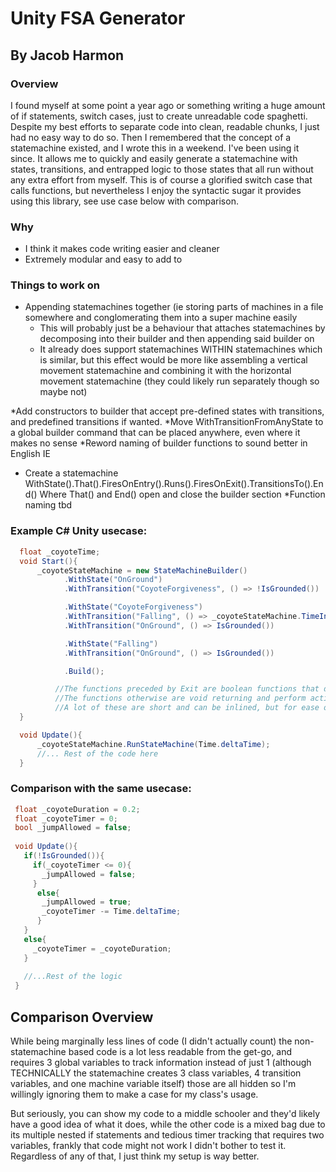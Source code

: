 # Unity FSA Generator
## By Jacob Harmon

### Overview

I found myself at some point a year ago or something writing a huge amount of if statements, switch cases, just to create unreadable code spaghetti. Despite my best efforts to separate code into clean, readable chunks, I just had no easy way to do so. Then I remembered that the concept of a statemachine existed, and I wrote this in a weekend. I've been using it since. It allows me to quickly and easily generate a statemachine with states, transitions, and entrapped logic to those states that all run without any extra effort from myself. This is of course a glorified switch case that calls functions, but nevertheless I enjoy the syntactic sugar it provides using this library, see use case below with comparison.
 
### Why

* I think it makes code writing easier and cleaner
* Extremely modular and easy to add to

### Things to work on

* Appending statemachines together (ie storing parts of machines in a file somewhere and conglomerating them into a super machine easily
  * This will probably just be a behaviour that attaches statemachines by decomposing into their builder and then appending said builder on
  * It already does support statemachines WITHIN statemachines which is similar, but this effect would be more like assembling a vertical movement statemachine and combining it with the horizontal movement statemachine (they could likely run separately though so maybe not)

 *Add constructors to builder that accept pre-defined states with transitions, and predefined transitions if wanted.
 *Move WithTransitionFromAnyState to a global builder command that can be placed anywhere, even where it makes no sense
 *Reword naming of builder functions to sound better in English IE
  * Create a statemachine WithState().That().FiresOnEntry().Runs().FiresOnExit().TransitionsTo().End() Where That() and End() open and close the builder section
    *Function naming tbd
    
### Example C# Unity usecase:

```cs
  float _coyoteTime;
  void Start(){
      _coyoteStateMachine = new StateMachineBuilder()
            .WithState("OnGround")
            .WithTransition("CoyoteForgiveness", () => !IsGrounded())

            .WithState("CoyoteForgiveness")
            .WithTransition("Falling", () => _coyoteStateMachine.TimeInCurrentState >= _coyoteTime)
            .WithTransition("OnGround", () => IsGrounded())

            .WithState("Falling")
            .WithTransition("OnGround", () => IsGrounded())

            .Build();

          //The functions preceded by Exit are boolean functions that determine whether it SHOULD transition
          //The functions otherwise are void returning and perform actions
          //A lot of these are short and can be inlined, but for ease of reading I make them all seperate functions
  }

  void Update(){
      _coyoteStateMachine.RunStateMachine(Time.deltaTime);
      //... Rest of the code here
  }
 ```
 
 ### Comparison with the same usecase:
 ```cs
  float _coyoteDuration = 0.2;
  float _coyoteTimer = 0;
  bool _jumpAllowed = false;
  
  void Update(){
    if(!IsGrounded()){
      if(_coyoteTimer <= 0){
        _jumpAllowed = false;
      }
       else{
        _jumpAllowed = true;
        _coyoteTimer -= Time.deltaTime;
       }
    }
    else{
      _coyoteTimer = _coyoteDuration;
    }
    
    //...Rest of the logic
  }
 ```
 
 ## Comparison Overview
  While being marginally less lines of code (I didn't actually count) the non-statemachine based code is a lot less readable from the get-go, and requires 3 global variables to track information instead of just 1 (although TECHNICALLY the statemachine creates 3 class variables, 4 transition variables, and one machine variable itself) those are all hidden so I'm willingly ignoring them to make a case for my class's usage.

  But seriously, you can show my code to a middle schooler and they'd likely have a good idea of what it does, while the other code is a mixed bag due to its multiple nested if statements and tedious timer tracking that requires two variables, frankly that code might not work I didn't bother to test it. Regardless of any of that, I just think my setup is way better.
   
